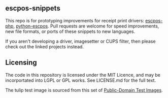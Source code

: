 escpos-snippets
---------------

This repo is for prototyping improvements for receipt print drivers: [escpos-php](https://github.com/mike42/escpos-php), [python-escpos](https://github.com/python-escpos/python-escpos). Pull requests are welcome for speed improvements, new file formats, or ports of these snippets to new languages.

If you aren't developing a driver, imagesetter or CUPS filter, then please check out the linked projects instead.

## Licensing
The code in this repository is licensed under the MIT Licence, and may be incorportated into LGPL or GPL works. See LICENSE.md for the full text.

The tulip test image is sourced from this set of [Public-Domain Test Images](https://homepages.cae.wisc.edu/~ece533/images/).


